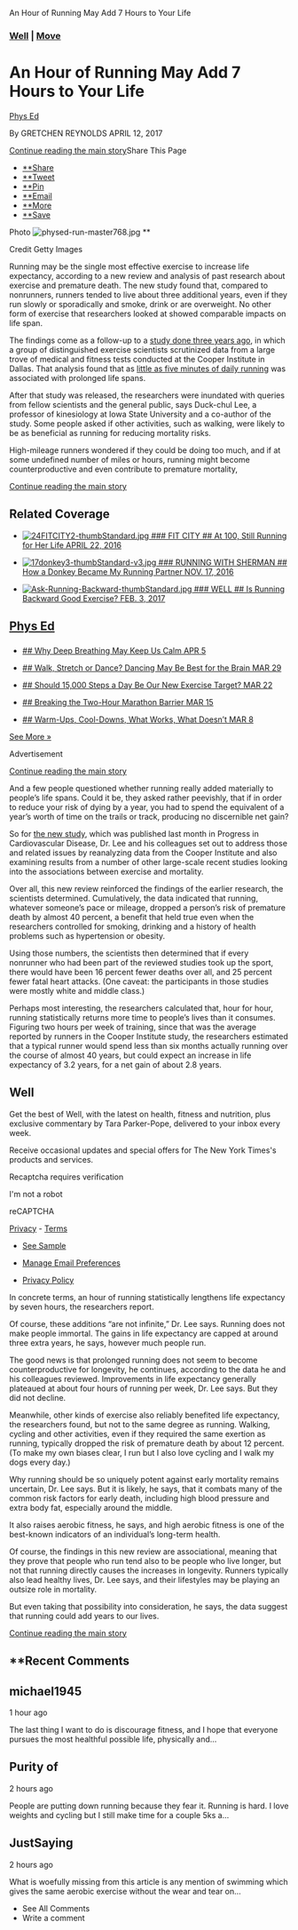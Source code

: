 An Hour of Running May Add 7 Hours to Your Life

###   [Well](https://www.nytimes.com/section/well)  |  [Move](https://www.nytimes.com/section/well/move)

# An Hour of Running May Add 7 Hours to Your Life

 [Phys Ed](https://www.nytimes.com/column/phys-ed)

By   GRETCHEN REYNOLDS    APRIL 12, 2017

[Continue reading the main story](https://www.nytimes.com/2017/04/12/well/move/an-hour-of-running-may-add-seven-hours-to-your-life.html?utm_source=nextdraft&utm_medium=email&_r=1#story-continues-1)Share This Page

- [**Share](#)
- [**Tweet](#)
- [**Pin](#)
- [**Email](#)
- [**More](#)
- [**Save](#)

 Photo
 ![physed-run-master768.jpg](../_resources/d229ef31498d825ca12e5f2234e0669c.jpg)
**

   Credit Getty Images

Running may be the single most effective exercise to increase life expectancy, according to a new review and analysis of past research about exercise and premature death. The new study found that, compared to nonrunners, runners tended to live about three additional years, even if they run slowly or sporadically and smoke, drink or are overweight. No other form of exercise that researchers looked at showed comparable impacts on life span.

The findings come as a follow-up to a [study done three years ago](http://www.onlinejacc.org/content/64/5/472), in which a group of distinguished exercise scientists scrutinized data from a large trove of medical and fitness tests conducted at the Cooper Institute in Dallas. That analysis found that as [little as five minutes of daily running](https://well.blogs.nytimes.com/2014/07/30/running-just-5-minutes-a-day-has-long-lasting-benefits/) was associated with prolonged life spans.

After that study was released, the researchers were inundated with queries from fellow scientists and the general public, says Duck-chul Lee, a professor of kinesiology at Iowa State University and a co-author of the study. Some people asked if other activities, such as walking, were likely to be as beneficial as running for reducing mortality risks.

High-mileage runners wondered if they could be doing too much, and if at some undefined number of miles or hours, running might become counterproductive and even contribute to premature mortality,

 [Continue reading the main story](https://www.nytimes.com/2017/04/12/well/move/an-hour-of-running-may-add-seven-hours-to-your-life.html?utm_source=nextdraft&utm_medium=email&_r=1#story-continues-1)

## Related Coverage

- [ ![24FITCITY2-thumbStandard.jpg](../_resources/6aa0f8b66f5d97bdaaf00fe815a7b938.jpg)             ### FIT CITY     ##   At 100, Still Running for Her Life  APRIL 22, 2016](https://well.blogs.nytimes.com/2016/04/22/at-100-still-running-for-her-life/)

- [ ![17donkey3-thumbStandard-v3.jpg](../_resources/341f813e3adaaee3bdd37a5b2b8cdf89.jpg)             ### RUNNING WITH SHERMAN     ##   How a Donkey Became My Running Partner  NOV. 17, 2016](https://www.nytimes.com/2016/11/17/well/move/how-a-donkey-became-my-running-partner.html)

- [ ![Ask-Running-Backward-thumbStandard.jpg](../_resources/47f08efed17e9f2d7e957f8ae601b3b5.jpg)             ### WELL     ##   Is Running Backward Good Exercise?  FEB. 3, 2017](https://well.blogs.nytimes.com/2017/02/03/is-running-backward-good-exercise/)

## [Phys Ed](https://www.nytimes.com/column/phys-ed)

###

- [ ##    Why Deep Breathing May Keep Us Calm   APR 5](https://www.nytimes.com/2017/04/05/well/move/what-chill-mice-can-teach-us-about-keeping-calm.html?rref=collection%2Fcolumn%2FPhys%20Ed)

- [ ##    Walk, Stretch or Dance? Dancing May Be Best for the Brain   MAR 29](https://www.nytimes.com/2017/03/29/well/walk-stretch-or-dance-dancing-may-be-best-for-the-brain.html?rref=collection%2Fcolumn%2FPhys%20Ed)

- [ ##    Should 15,000 Steps a Day Be Our New Exercise Target?   MAR 22](https://www.nytimes.com/2017/03/22/well/move/should-15000-steps-a-day-be-our-new-exercise-target.html?rref=collection%2Fcolumn%2FPhys%20Ed)

- [ ##    Breaking the Two-Hour Marathon Barrier   MAR 15](https://www.nytimes.com/2017/03/15/well/move/breaking-the-two-hour-marathon-barrier.html?rref=collection%2Fcolumn%2FPhys%20Ed)

- [ ##    Warm-Ups, Cool-Downs, What Works, What Doesn’t   MAR 8](https://www.nytimes.com/2017/03/08/well/move/warm-ups-cool-downs-what-works-what-doesnt.html?rref=collection%2Fcolumn%2FPhys%20Ed)

[See More »](https://www.nytimes.com/column/phys-ed)

Advertisement

[Continue reading the main story](https://www.nytimes.com/2017/04/12/well/move/an-hour-of-running-may-add-seven-hours-to-your-life.html?utm_source=nextdraft&utm_medium=email&_r=1#story-continues-2)

And a few people questioned whether running really added materially to people’s life spans. Could it be, they asked rather peevishly, that if in order to reduce your risk of dying by a year, you had to spend the equivalent of a year’s worth of time on the trails or track, producing no discernible net gain?

So for [the new study](http://www.ncbi.nlm.nih.gov/pubmed/28365296), which was published last month in Progress in Cardiovascular Disease, Dr. Lee and his colleagues set out to address those and related issues by reanalyzing data from the Cooper Institute and also examining results from a number of other large-scale recent studies looking into the associations between exercise and mortality.

Over all, this new review reinforced the findings of the earlier research, the scientists determined. Cumulatively, the data indicated that running, whatever someone’s pace or mileage, dropped a person’s risk of premature death by almost 40 percent, a benefit that held true even when the researchers controlled for smoking, drinking and a history of health problems such as hypertension or obesity.

Using those numbers, the scientists then determined that if every nonrunner who had been part of the reviewed studies took up the sport, there would have been 16 percent fewer deaths over all, and 25 percent fewer fatal heart attacks. (One caveat: the participants in those studies were mostly white and middle class.)

Perhaps most interesting, the researchers calculated that, hour for hour, running statistically returns more time to people’s lives than it consumes. Figuring two hours per week of training, since that was the average reported by runners in the Cooper Institute study, the researchers estimated that a typical runner would spend less than six months actually running over the course of almost 40 years, but could expect an increase in life expectancy of 3.2 years, for a net gain of about 2.8 years.

## Well

Get the best of Well, with the latest on health, fitness and nutrition, plus exclusive commentary by Tara Parker-Pope, delivered to your inbox every week.

 Receive occasional updates and special offers for The New York Times's products and services.

Recaptcha requires verification

I'm not a robot

reCAPTCHA

[Privacy](https://www.google.com/intl/en/policies/privacy/) - [Terms](https://www.google.com/intl/en/policies/terms/)

- [See Sample](http://www.nytimes.com/newsletters/sample/well?pgtype=subscriptionspage&version=lifestyle&contentId=HH&eventName=sample&module=newsletter-sign-up)

- [Manage Email Preferences](https://www.nytimes.com/mem/email.html)

- [Privacy Policy](https://www.nytimes.com/privacy)

In concrete terms, an hour of running statistically lengthens life expectancy by seven hours, the researchers report.

Of course, these additions “are not infinite,” Dr. Lee says. Running does not make people immortal. The gains in life expectancy are capped at around three extra years, he says, however much people run.

The good news is that prolonged running does not seem to become counterproductive for longevity, he continues, according to the data he and his colleagues reviewed. Improvements in life expectancy generally plateaued at about four hours of running per week, Dr. Lee says. But they did not decline.

Meanwhile, other kinds of exercise also reliably benefited life expectancy, the researchers found, but not to the same degree as running. Walking, cycling and other activities, even if they required the same exertion as running, typically dropped the risk of premature death by about 12 percent. (To make my own biases clear, I run but I also love cycling and I walk my dogs every day.)

Why running should be so uniquely potent against early mortality remains uncertain, Dr. Lee says. But it is likely, he says, that it combats many of the common risk factors for early death, including high blood pressure and extra body fat, especially around the middle.

It also raises aerobic fitness, he says, and high aerobic fitness is one of the best-known indicators of an individual’s long-term health.

Of course, the findings in this new review are associational, meaning that they prove that people who run tend also to be people who live longer, but not that running directly causes the increases in longevity. Runners typically also lead healthy lives, Dr. Lee says, and their lifestyles may be playing an outsize role in mortality.

But even taking that possibility into consideration, he says, the data suggest that running could add years to our lives.

 [Continue reading the main story](https://www.nytimes.com/2017/04/12/well/move/an-hour-of-running-may-add-seven-hours-to-your-life.html?utm_source=nextdraft&utm_medium=email&_r=1#whats-next)

## **Recent Comments

## michael1945

1 hour ago

The last thing I want to do is discourage fitness, and I hope that everyone pursues the most healthful possible life, physically and...

## Purity of

2 hours ago

People are putting down running because they fear it. Running is hard. I love weights and cycling but I still make time for a couple 5ks a...

## JustSaying

2 hours ago

What is woefully missing from this article is any mention of swimming which gives the same aerobic exercise without the wear and tear on...

- See All Comments
- Write a comment